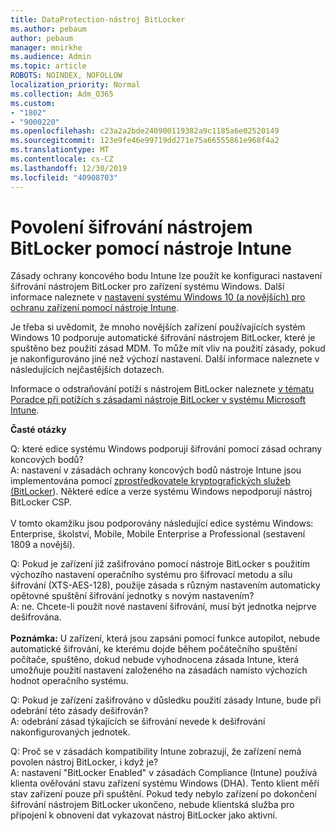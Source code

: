 ```yaml
---
title: DataProtection-nástroj BitLocker
ms.author: pebaum
author: pebaum
manager: mnirkhe
ms.audience: Admin
ms.topic: article
ROBOTS: NOINDEX, NOFOLLOW
localization_priority: Normal
ms.collection: Adm_O365
ms.custom:
- "1802"
- "9000220"
ms.openlocfilehash: c23a2a2bde240900119382a9c1185a6e02520149
ms.sourcegitcommit: 123e9fe46e99719dd271e75a66555861e968f4a2
ms.translationtype: MT
ms.contentlocale: cs-CZ
ms.lasthandoff: 12/30/2019
ms.locfileid: "40908703"
---
```

# <a name="enabling-bitlocker-encryption-with-intune"></a>Povolení šifrování nástrojem BitLocker pomocí nástroje Intune

 Zásady ochrany koncového bodu Intune lze použít ke konfiguraci nastavení šifrování nástrojem BitLocker pro zařízení systému Windows. Další informace naleznete v [nastavení systému Windows 10 (a novějších) pro ochranu zařízení pomocí nástroje Intune](https://docs.microsoft.com/intune/endpoint-protection-windows-10#windows-encryption).
 
Je třeba si uvědomit, že mnoho novějších zařízení používajících systém Windows 10 podporuje automatické šifrování nástrojem BitLocker, které je spuštěno bez použití zásad MDM. To může mít vliv na použití zásady, pokud je nakonfigurováno jiné než výchozí nastavení. Další informace naleznete v následujících nejčastějších dotazech.
 
Informace o odstraňování potíží s nástrojem BitLocker naleznete [v tématu Poradce při potížích s zásadami nástroje BitLocker v systému Microsoft Intune](https://docs.microsoft.com/intune/protect/troubleshoot-bitlocker-policies).
 
 
**Časté otázky**

 Q: které edice systému Windows podporují šifrování pomocí zásad ochrany koncových bodů?<br>
 A: nastavení v zásadách ochrany koncových bodů nástroje Intune jsou implementována pomocí [zprostředkovatele kryptografických služeb (BitLocker](https://docs.microsoft.com/windows/client-management/mdm/bitlocker-csp)). Některé edice a verze systému Windows nepodporují nástroj BitLocker CSP. <br><br>
      V tomto okamžiku jsou podporovány následující edice systému Windows: Enterprise, školství, Mobile, Mobile Enterprise a Professional (sestavení 1809 a novější).
 
Q: Pokud je zařízení již zašifrováno pomocí nástroje BitLocker s použitím výchozího nastavení operačního systému pro šifrovací metodu a sílu šifrování (XTS-AES-128), použije zásada s různým nastavením automaticky opětovné spuštění šifrování jednotky s novým nastavením?<br>
A: ne. Chcete-li použít nové nastavení šifrování, musí být jednotka nejprve dešifrována.<br><br>
**Poznámka:** U zařízení, která jsou zapsáni pomocí funkce autopilot, nebude automatické šifrování, ke kterému dojde během počátečního spuštění počítače, spuštěno, dokud nebude vyhodnocena zásada Intune, která umožňuje použití nastavení založeného na zásadách namísto výchozích hodnot operačního systému.
 
Q: Pokud je zařízení zašifrováno v důsledku použití zásady Intune, bude při odebrání této zásady dešifrován?<br>
A: odebrání zásad týkajících se šifrování nevede k dešifrování nakonfigurovaných jednotek.
 
Q: Proč se v zásadách kompatibility Intune zobrazují, že zařízení nemá povolen nástroj BitLocker, i když je?<br>
A: nastavení "BitLocker Enabled" v zásadách Compliance (Intune) používá klienta ověřování stavu zařízení systému Windows (DHA). Tento klient měří stav zařízení pouze při spuštění. Pokud tedy nebylo zařízení po dokončení šifrování nástrojem BitLocker ukončeno, nebude klientská služba pro připojení k obnovení dat vykazovat nástroj BitLocker jako aktivní.
 
 